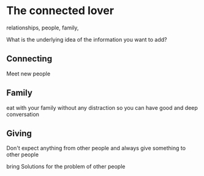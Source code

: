 # The connected lover
relationships, people, family, 

What is the underlying idea of the information you want to add?

## Connecting
Meet new people

## Family
eat with your family without any distraction so you can have good and deep conversation

## Giving
Don't expect anything from other people and always give something to other people

bring Solutions for the problem of other people

